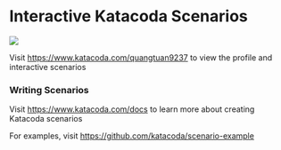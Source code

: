# Interactive Katacoda Scenarios

[![](http://shields.katacoda.com/katacoda/quangtuan9237/count.svg)](https://www.katacoda.com/quangtuan9237 "Get your profile on Katacoda.com")

Visit https://www.katacoda.com/quangtuan9237 to view the profile and interactive scenarios

### Writing Scenarios
Visit https://www.katacoda.com/docs to learn more about creating Katacoda scenarios

For examples, visit https://github.com/katacoda/scenario-example
